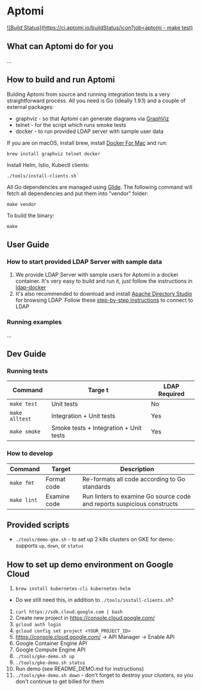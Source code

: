 # Aptomi

[![Build Status](https://ci.aptomi.io/buildStatus/icon?job=aptomi - make test)](https://ci.aptomi.io/job/aptomi%20-%20make%20test/)

## What can Aptomi do for you
...

## How to build and run Aptomi
Bulding Aptomi from source and running integration tests is a very straightforward process. All you need is Go (ideally 1.9.1) and a couple of external packages:
* graphviz - so that Aptomi can generate diagrams via [GraphViz](http://www.graphviz.org/Download..php)
* telnet - for the script which runs smoke tests
* docker - to run provided LDAP server with sample user data

If you are on macOS, install brew, install [Docker For Mac](https://docs.docker.com/docker-for-mac/install/) and run: 
```
brew install graphviz telnet docker
```

Install Helm, Istio, Kubectl clients:
```
./tools/install-clients.sh`
```

All Go dependencies are managed using [Glide](https://glide.sh/). The following command will fetch all dependencies and put them into "vendor" folder:
```
make vendor 
```

To build the binary:
```
make 
```

## User Guide

### How to start provided LDAP Server with sample data
1. We provide LDAP Server with sample users for Aptomi in a docker container. It's very easy to build and run it, just follow the instructions in [ldap-docker](tools/ldap-docker/README.md)
2. It's also recommended to download and install [Apache Directory Studio](http://directory.apache.org/studio/) for browsing LDAP. Follow these [step-by-step instructions](http://directory.apache.org/apacheds/basic-ug/1.4.2-changing-admin-password.html) to connect to LDAP

### Running examples
...

## Dev Guide

### Running tests

Command    | Targe t         | LDAP Required
-----------|-----------------|--------------
```make test```    | Unit tests | No
```make alltest``` | Integration + Unit tests | Yes
```make smoke```   | Smoke tests + Integration + Unit tests | Yes

### How to develop
Command     | Target          | Description
------------|-----------------|--------------
```make fmt```  | Format code | Re-formats all code according to Go standards
```make lint``` | Examine code | Run linters to examine Go source code and reports suspicious constructs

## Provided scripts
* `./tools/demo-gke.sh` - to set up 2 k8s clusters on GKE for demo. supports `up`, `down`, or `status`

## How to set up demo environment on Google Cloud
1. ```brew install kubernetes-cli kubernetes-helm```
  * Do we still need this, in addition to `./tools/install-clients.sh`?
1. ```curl https://sdk.cloud.google.com | bash```
1. Create new project in https://console.cloud.google.com/
1. ```gcloud auth login```
1. ```gcloud config set project <YOUR_PROJECT_ID>```
1. https://console.cloud.google.com/ -> API Manager -> Enable API
  1. Google Container Engine API
  1. Google Compute Engine API
1. ```./tools/gke-demo.sh up```
1. ```./tools/gke-demo.sh status```
1. Run demo (see README_DEMO.md for instructions)
1. ```./tools/gke-demo.sh down``` - don't forget to destroy your clusters, so you don't continue to get billed for them
